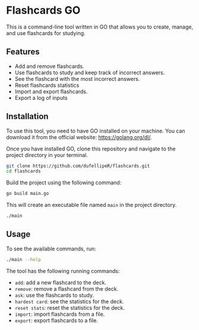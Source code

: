 

# Flashcards GO

This is a command-line tool written in GO that allows you to create, manage, and use flashcards for studying.

## Features

- Add and remove flashcards.
- Use flashcards to study and keep track of incorrect answers.
- See the flashcard with the most incorrect answers.
- Reset flashcards statistics
- Import and export flashcards.
- Export a log of inputs

## Installation

To use this tool, you need to have GO installed on your machine. You can download it from the official website: https://golang.org/dl/.

Once you have installed GO, clone this repository and navigate to the project directory in your terminal.

```bash
git clone https://github.com/dufellipeR/flashcards.git
cd flashcards
```

Build the project using the following command:

```bash
go build main.go
```

This will create an executable file named `main` in the project directory.

```bash
./main
```

## Usage

To see the available commands, run:

```bash
./main --help
```

The tool has the following running commands:

- `add`: add a new flashcard to the deck.
- `remove`: remove a flashcard from the deck.
- `ask`: use the flashcards to study.
- `hardest card`: see the statistics for the deck.
- `reset stats`: reset the statistics for the deck.
- `import`: import flashcards from a file.
- `export`: export flashcards to a file.